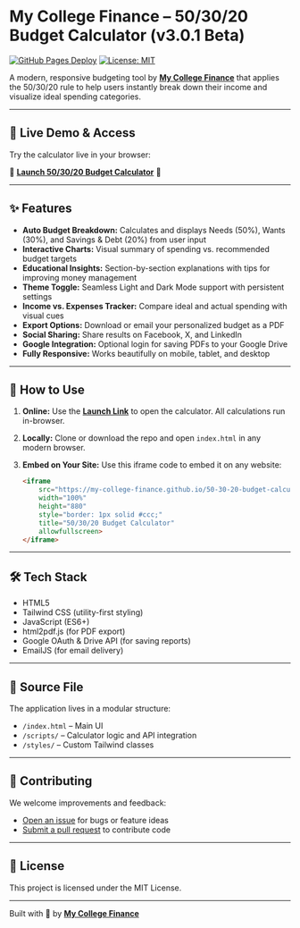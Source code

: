 # My College Finance – 50/30/20 Budget Calculator (v3.0.1 Beta)

[![GitHub Pages Deploy](https://img.shields.io/github/deployments/My-College-Finance/50-30-20-budget-calculator-v3/github-pages?label=Live%20Calculator&style=flat-square&logo=github)](https://my-college-finance.github.io/50-30-20-budget-calculator-v3/)
[![License: MIT](https://img.shields.io/badge/License-MIT-blue.svg?style=flat-square)](https://opensource.org/licenses/MIT)  

A modern, responsive budgeting tool by **[My College Finance](https://www.mycollegefinance.com/)** that applies the 50/30/20 rule to help users instantly break down their income and visualize ideal spending categories.

---

## 🎯 Live Demo & Access

Try the calculator live in your browser:

🚀 **[Launch 50/30/20 Budget Calculator](https://my-college-finance.github.io/50-30-20-budget-calculator-v3/)** 🚀

---

## ✨ Features

*   **Auto Budget Breakdown:** Calculates and displays Needs (50%), Wants (30%), and Savings & Debt (20%) from user input
*   **Interactive Charts:** Visual summary of spending vs. recommended budget targets
*   **Educational Insights:** Section-by-section explanations with tips for improving money management
*   **Theme Toggle:** Seamless Light and Dark Mode support with persistent settings
*   **Income vs. Expenses Tracker:** Compare ideal and actual spending with visual cues
*   **Export Options:** Download or email your personalized budget as a PDF
*   **Social Sharing:** Share results on Facebook, X, and LinkedIn
*   **Google Integration:** Optional login for saving PDFs to your Google Drive
*   **Fully Responsive:** Works beautifully on mobile, tablet, and desktop

---

## 📘 How to Use

1.  **Online:** Use the [**Launch Link**](https://my-college-finance.github.io/50-30-20-budget-calculator-v3/) to open the calculator. All calculations run in-browser.
2.  **Locally:** Clone or download the repo and open `index.html` in any modern browser.
3.  **Embed on Your Site:** Use this iframe code to embed it on any website:

    ```html
    <iframe
        src="https://my-college-finance.github.io/50-30-20-budget-calculator-v3/"
        width="100%"
        height="880"
        style="border: 1px solid #ccc;"
        title="50/30/20 Budget Calculator"
        allowfullscreen>
    </iframe>
    ```

---

## 🛠️ Tech Stack

*   HTML5  
*   Tailwind CSS (utility-first styling)  
*   JavaScript (ES6+)  
*   html2pdf.js (for PDF export)  
*   Google OAuth & Drive API (for saving reports)  
*   EmailJS (for email delivery)  

---

## 📁 Source File

The application lives in a modular structure:
- `/index.html` – Main UI
- `/scripts/` – Calculator logic and API integration
- `/styles/` – Custom Tailwind classes

---

## 🤝 Contributing

We welcome improvements and feedback:

- [Open an issue](https://github.com/My-College-Finance/50-30-20-budget-calculator-v3/issues) for bugs or feature ideas  
- [Submit a pull request](https://github.com/My-College-Finance/50-30-20-budget-calculator-v3/pulls) to contribute code

---

## 📄 License

This project is licensed under the MIT License.

---

Built with 💙 by **[My College Finance](https://www.mycollegefinance.com/)**  
